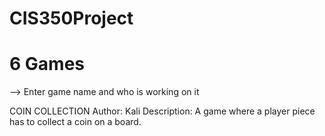 # CIS350Project

# 6 Games
--> Enter game name and who is working on it

COIN COLLECTION
Author: Kali
Description: A game where a player piece
    has to collect a coin on a board.